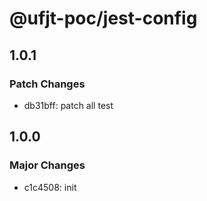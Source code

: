# @ufjt-poc/jest-config

## 1.0.1

### Patch Changes

- db31bff: patch all test

## 1.0.0

### Major Changes

- c1c4508: init
